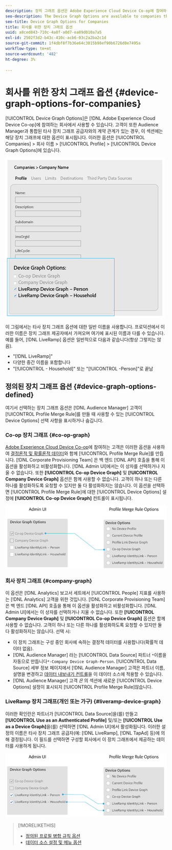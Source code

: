 ```yaml
---
description: 장치 그래프 옵션은 Adobe Experience Cloud Device Co-op에 참여하는 회사에서 사용할 수 있습니다. 고객이 또한 Audience Manager과 통합된 타사 장치 그래프 공급자와의 계약 관계가 있는 경우, 이 섹션에는 해당 장치 그래프에 대한 옵션이 표시됩니다. 이러한 옵션은 회사 > 회사 이름 > 프로필 > 장치 그래프 옵션에 있습니다.
seo-description: The Device Graph Options are available to companies that participate in the Adobe Experience Cloud Device Co-op. If a customer also has a contractual relationship with a third-party device graph provider that is integrated with Audience Manager, this section will show options for that device graph. These options are located in Companies > company name > Profile > Device Graph Options.
seo-title: Device Graph Options for Companies
title: 회사를 위한 장치 그래프 옵션
uuid: a8ced843-710c-4a8f-a0d7-ea89d010a7a5
exl-id: 2502f3d2-b43c-410c-acb6-03c2a2ba2c1d
source-git-commit: 1f4dbf8f7b36e64c3015b98ef90b6726d0e7495a
workflow-type: tm+mt
source-wordcount: '482'
ht-degree: 3%

---
```


# 회사를 위한 장치 그래프 옵션 {#device-graph-options-for-companies}

[!UICONTROL Device Graph Options]은 [!DNL Adobe Experience Cloud Device Co-op]에 참여하는 회사에서 사용할 수 있습니다. 고객이 또한 Audience Manager과 통합된 타사 장치 그래프 공급자와의 계약 관계가 있는 경우, 이 섹션에는 해당 장치 그래프에 대한 옵션이 표시됩니다. 이러한 옵션은 [!UICONTROL Companies] > 회사 이름 > [!UICONTROL Profile] > [!UICONTROL Device Graph Options]에 있습니다.

![](assets/adminUIdataSource.png)

이 그림에서는 타사 장치 그래프 옵션에 대한 일반 이름을 사용합니다. 프로덕션에서 이러한 이름은 장치 그래프 제공자에서 가져오며 여기에 표시된 이름과 다를 수 있습니다. 예를 들어, [!DNL LiveRamp] 옵션은 일반적으로 다음과 같습니다(항상 그렇지는 않음).

*  &quot;[!DNL LiveRamp]&quot;
* 다양한 중간 이름을 포함합니다
* &quot;[!UICONTROL - Household]&quot; 또는 &quot;[!UICONTROL -Person]&quot;로 끝남

## 정의된 장치 그래프 옵션 {#device-graph-options-defined}

여기서 선택하는 장치 그래프 옵션은 [!DNL Audience Manager] 고객이 [!UICONTROL Profile Merge Rule]를 만들 때 사용할 수 있는 [!UICONTROL Device Options] 선택 사항을 표시하거나 숨깁니다.

### Co-op 장치 그래프 {#co-op-graph}

[Adobe Experience Cloud Device Co-op](https://experienceleague.adobe.com/docs/device-co-op/using/about/overview.html?lang=en)에 참여하는 고객은 이러한 옵션을 사용하여 [결정론적 및 확률론적 데이터](https://experienceleague.adobe.com/docs/device-co-op/using/device-graph/links.html?lang=en)와 함께 [!UICONTROL Profile Merge Rule]를 만듭니다. [!DNL Corporate Provisioning Team] 은 백 엔드 [!DNL API] 호출을 통해 이 옵션을 활성화하고 비활성화합니다. [!DNL Admin UI]에서는 이 상자를 선택하거나 지울 수 없습니다. 또한 **[!UICONTROL Co-op Device Graph]** 및 **[!UICONTROL Company Device Graph]** 옵션은 함께 사용할 수 없습니다. 고객이 하나 또는 다른 하나를 활성화하도록 요청할 수 있지만 둘 다 활성화하지는 않습니다. 이 옵션을 선택하면 [!UICONTROL Profile Merge Rule]에 대한 [!UICONTROL Device Options] 설정에 **[!UICONTROL Co-op Device Graph]** 컨트롤이 표시됩니다.

![](assets/adminUI1.png)

### 회사 장치 그래프 {#company-graph}

이 옵션은 [!DNL Analytics] 보고서 세트에서 [!UICONTROL People] 지표를 사용하는 [!DNL Analytics] 고객을 위한 것입니다. [!DNL Corporate Provisioning Team] 은 백 엔드 [!DNL API] 호출을 통해 이 옵션을 활성화하고 비활성화합니다. [!DNL Admin UI]에서는 이 상자를 선택하거나 지울 수 없습니다. 또한 **[!UICONTROL Company Device Graph]** 및 **[!UICONTROL Co-op Device Graph]** 옵션은 함께 사용할 수 없습니다. 고객이 하나 또는 다른 하나를 활성화하도록 요청할 수 있지만 둘 다 활성화하지는 않습니다. 선택 시:

* 이 장치 그래프는 구성 중인 회사에 속하는 결정적 데이터를 사용합니다(확률적 데이터 없음).
* [!DNL Audience Manager] 라는  [!UICONTROL Data Source] 파트너  `*`이름을 자동으로 만듭니다`*-Company Device Graph-Person`. [!UICONTROL Data Source] 세부 정보 페이지에서 [!DNL Audience Manager] 고객은 파트너 이름, 설명을 변경하고 [데이터 내보내기 컨트롤](https://experienceleague.adobe.com/docs/device-co-op/using/device-graph/links.html?lang=en)을 이 데이터 소스에 적용할 수 있습니다.
* [!DNL Audience Manager] 고객 *은* 의 섹션에 새로운  [!UICONTROL Device Options] 설정이 표시되지  [!UICONTROL Profile Merge Rule]않습니다.

### LiveRamp 장치 그래프(개인 또는 가구) {#liveramp-device-graph}

이러한 확인란은 파트너가 [!UICONTROL Data Source]을(를) 만들고 **[!UICONTROL Use as an Authenticated Profile]** 및/또는 **[!UICONTROL Use as a Device Graph]**&#x200B;을(를) 선택하면 [!DNL Admin UI]에서 활성화됩니다. 이러한 설정의 이름은 타사 장치 그래프 공급자(예: [!DNL LiveRamp], [!DNL TapAd] 등)에 의해 결정됩니다. 이 필드를 선택하면 구성할 회사에서 이 장치 그래프에서 제공하는 데이터를 사용하게 됩니다.

![](assets/adminUI2.png)

>[!MORELIKETHIS]
>
>* [정의된 프로필 병합 규칙 옵션](https://experienceleague.adobe.com/docs/audience-manager/user-guide/features/profile-merge-rules/merge-rule-definitions.html?lang=en)
>* [데이터 소스 설정 및 메뉴 옵션](https://experienceleague.adobe.com/docs/audience-manager/user-guide/features/data-sources/datasources-list-and-settings.html?lang=en)

